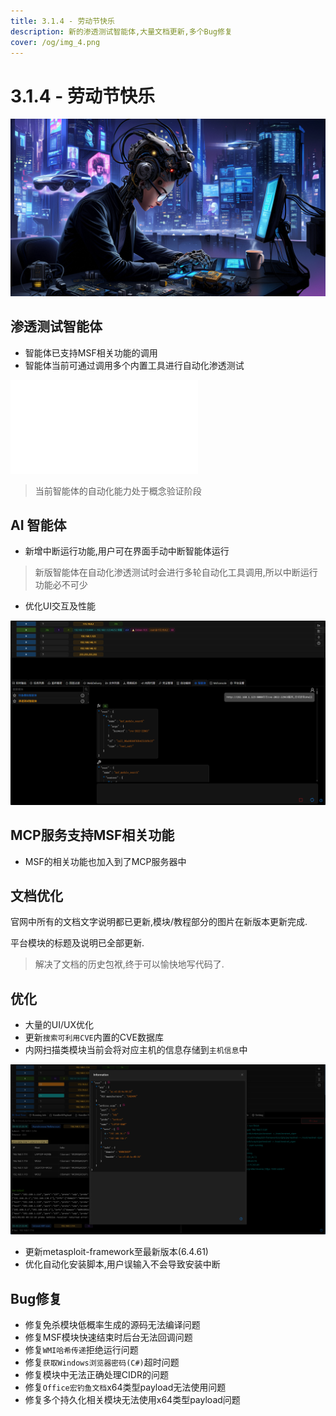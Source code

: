 ```yaml
---
title: 3.1.4 - 劳动节快乐
description: 新的渗透测试智能体,大量文档更新,多个Bug修复
cover: /og/img_4.png
---
```


# 3.1.4 - 劳动节快乐

![img_4.png](3_1_4_happy_international_workers_day/img_4.png)

## 渗透测试智能体

- 智能体已支持MSF相关功能的调用
- 智能体当前可通过调用多个内置工具进行自动化渗透测试

<iframe src="//player.bilibili.com/player.html?isOutside=true&aid=114444319334312&bvid=BV1xdGRz2E2R&cid=29772089454&p=1" scrolling="no" border="0" frameborder="no" framespacing="0" allowfullscreen="true"></iframe>

> 当前智能体的自动化能力处于概念验证阶段

## AI 智能体

- 新增中断运行功能,用户可在界面手动中断智能体运行

> 新版智能体在自动化渗透测试时会进行多轮自动化工具调用,所以中断运行功能必不可少

- 优化UI交互及性能

![img.png](3_1_4_happy_international_workers_day/img.png)

## MCP服务支持MSF相关功能

- MSF的相关功能也加入到了MCP服务器中

## 文档优化

官网中所有的文档文字说明都已更新,模块/教程部分的图片在新版本更新完成.

平台模块的标题及说明已全部更新.

> 解决了文档的历史包袱,终于可以愉快地写代码了.

## 优化

- 大量的UI/UX优化
- 更新`搜索可利用CVE`内置的CVE数据库
- 内网扫描类模块当前会将对应主机的信息存储到`主机信息`中

![img_1.png](3_1_4_happy_international_workers_day/img_1.png)

- 更新metasploit-framework至最新版本(6.4.61)
- 优化自动化安装脚本,用户误输入不会导致安装中断

## Bug修复

- 修复免杀模块低概率生成的源码无法编译问题
- 修复MSF模块快速结束时后台无法回调问题
- 修复`WMI哈希传递`拒绝运行问题
- 修复`获取Windows浏览器密码(C#)`超时问题
- 修复模块中无法正确处理CIDR的问题
- 修复`Office宏钓鱼文档`x64类型payload无法使用问题
- 修复多个持久化相关模块无法使用x64类型payload问题

